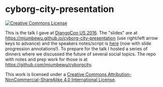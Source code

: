 # cyborg-city-presentation

<a rel="license" href="http://creativecommons.org/licenses/by-nc-sa/4.0/"><img alt="Creative Commons License" style="border-width:0" src="https://i.creativecommons.org/l/by-nc-sa/4.0/88x31.png" /></a><br />

This is the talk I gave at [DjangoCon US 2016](https://2016.djangocon.us/schedule/presentation/54/). The "slides" are at https://mjumbewu.github.io/cyborg-city-presentation (use right/left arrow keys to advance) and the speakers notes/script is [here](https://github.com/mjumbewu/cyborg-city-presentation/blob/gh-pages/SCRIPT.md) (now with slide progression annotations!). To prepare for the talk I hosted a series of dinners where we discussed the future of several social topics. The repo with notes and prep work for those is at https://github.com/mjumbewu/cyborgcity.

This work is licensed under a <a rel="license" href="http://creativecommons.org/licenses/by-nc-sa/4.0/">Creative Commons Attribution-NonCommercial-ShareAlike 4.0 International License</a>.
